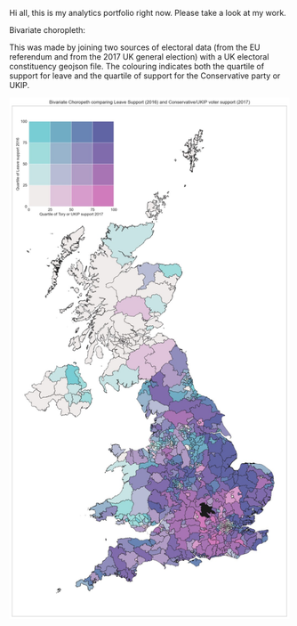 Hi all, this is my analytics portfolio right now. Please take a look at my work. 

Bivariate choropleth:

This was made by joining two sources of electoral data (from the EU referendum and from the 2017 UK general election) with a UK electoral constituency geojson file. The colouring indicates both the quartile of support for leave and the quartile of support for the Conservative party or UKIP.


![alt text](https://raw.githubusercontent.com/Mechnar9000/datafiles/main/bivariate_choropeth.jpg)
